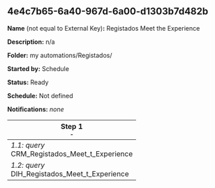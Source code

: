 ## 4e4c7b65-6a40-967d-6a00-d1303b7d482b

**Name** (not equal to External Key)**:** Registados Meet the Experience

**Description:** n/a

**Folder:** my automations/Registados/

**Started by:** Schedule

**Status:** Ready

**Schedule:** Not defined

**Notifications:** _none_


| Step 1<br>_<small>-</small>_ |
| --- |
| _1.1: query_<br>CRM_Registados_Meet_t_Experience |
| _1.2: query_<br>DIH_Registados_Meet_t_Experience |
